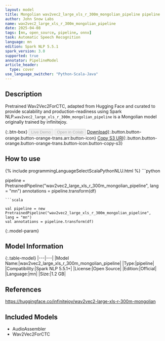 ```yaml
---
layout: model
title: Mongolian wav2vec2_large_xls_r_300m_mongolian_pipeline pipeline Wav2Vec2ForCTC from infinitejoy
author: John Snow Labs
name: wav2vec2_large_xls_r_300m_mongolian_pipeline
date: 2025-04-08
tags: [mn, open_source, pipeline, onnx]
task: Automatic Speech Recognition
language: mn
edition: Spark NLP 5.5.1
spark_version: 3.0
supported: true
annotator: PipelineModel
article_header:
  type: cover
use_language_switcher: "Python-Scala-Java"
---
```


## Description

Pretrained Wav2Vec2ForCTC, adapted from Hugging Face and curated to provide scalability and production-readiness using Spark NLP.`wav2vec2_large_xls_r_300m_mongolian_pipeline` is a Mongolian model originally trained by infinitejoy.

{:.btn-box}
<button class="button button-orange" disabled>Live Demo</button>
<button class="button button-orange" disabled>Open in Colab</button>
[Download](https://s3.amazonaws.com/auxdata.johnsnowlabs.com/public/models/wav2vec2_large_xls_r_300m_mongolian_pipeline_mn_5.5.1_3.0_1744100217558.zip){:.button.button-orange.button-orange-trans.arr.button-icon}
[Copy S3 URI](s3://auxdata.johnsnowlabs.com/public/models/wav2vec2_large_xls_r_300m_mongolian_pipeline_mn_5.5.1_3.0_1744100217558.zip){:.button.button-orange.button-orange-trans.button-icon.button-copy-s3}

## How to use



<div class="tabs-box" markdown="1">
{% include programmingLanguageSelectScalaPythonNLU.html %}
```python

pipeline = PretrainedPipeline("wav2vec2_large_xls_r_300m_mongolian_pipeline", lang = "mn")
annotations =  pipeline.transform(df)   

```
```scala

val pipeline = new PretrainedPipeline("wav2vec2_large_xls_r_300m_mongolian_pipeline", lang = "mn")
val annotations = pipeline.transform(df)

```
</div>

{:.model-param}
## Model Information

{:.table-model}
|---|---|
|Model Name:|wav2vec2_large_xls_r_300m_mongolian_pipeline|
|Type:|pipeline|
|Compatibility:|Spark NLP 5.5.1+|
|License:|Open Source|
|Edition:|Official|
|Language:|mn|
|Size:|1.2 GB|

## References

https://huggingface.co/infinitejoy/wav2vec2-large-xls-r-300m-mongolian

## Included Models

- AudioAssembler
- Wav2Vec2ForCTC